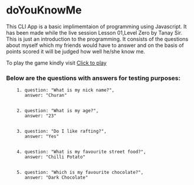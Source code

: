 # doYouKnowMe

This CLI App is a basic implimemtaion of programming using Javascript. It has been made while the live session Lesson 01,Level Zero by Tanay Sir. This is just an introduction to the programming. It consists of the questions about myself which my friends would have to answer and on the basis of points scored it will be judged how well he/she know me.

To play the game kindly visit [Click to play](https://replit.com/@SurajRai4/doYouKnowMe?embed=1&output=1#index.js)

### Below are the questions with answers for testing purposes:


        1. question: "What is my nick name?",
           answer: "Churan"
    

        2. question: "What is my age?",
           answer: "23"
    

        3. question: "Do I like rafting?",
           answer: "Yes"


        4. question: "What is my favourite street food?",
           answer: "Chilli Potato"


        5. question: "Which is my favourite chocolate?",
           answer: "Dark Chocolate"
    

